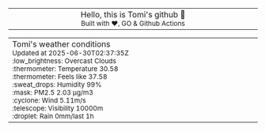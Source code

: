 
<div align="center">
<table>
<tbody>
<td align="center">
<img width="2000" height="0"><br>
Hello, this is Tomi's github 👋<br>
<sup>Built with ❤️, GO & Github Actions</sup><br>
<img width="2000" height="0">
</td>
</tbody>
</table>
</div>
<table>
<tbody>
<td align="left">
<img width="2000" height="0"><br>
Tomi's weather conditions<br>
<sup>Updated at 2025-06-30T02:37:35Z</sup><br>
<sup>:low_brightness: Overcast Clouds</sup><br>
<sup>:thermometer: Temperature 30.58 </sup><br>
<sup>:thermometer: Feels like 37.58</sup><br>
<sup>:sweat_drops: Humidity 99%</sup><br>
<sup>:mask: PM2.5 2.03 μg/m3</sup><br>
<sup>:cyclone: Wind 5.11m/s </sup><br>
<sup>:telescope: Visibility 10000m </sup><br>
<sup>:droplet: Rain 0mm/last 1h </sup><br>
<img width="2000" height="0">
</td>
<td align="left">
<img width="2000" height="0"><br>
<br>
<img width="2000" height="0">
</td>
</tbody>
</table>
</div>
    